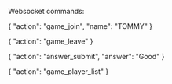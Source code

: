 Websocket commands:

{
    "action": "game_join",
    "name": "TOMMY"
}

{
    "action": "game_leave"
}

{
    "action": "answer_submit",
    "answer": "Good"
}

{
    "action": "game_player_list"
}

